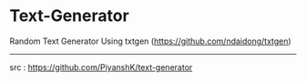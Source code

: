 # Text-Generator

Random Text Generator Using txtgen (<https://github.com/ndaidong/txtgen>)

___

src : https://github.com/PiyanshK/text-generator
